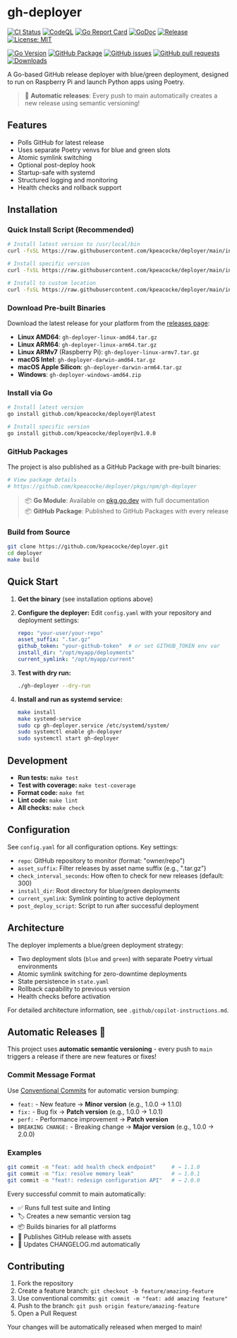 # gh-deployer

[![CI Status](https://github.com/kpeacocke/deployer/actions/workflows/ci.yml/badge.svg)](https://github.com/kpeacocke/deployer/actions/workflows/ci.yml)
[![CodeQL](https://github.com/kpeacocke/deployer/actions/workflows/codeql.yml/badge.svg)](https://github.com/kpeacocke/deployer/actions/workflows/codeql.yml)
[![Go Report Card](https://goreportcard.com/badge/github.com/kpeacocke/deployer)](https://goreportcard.com/report/github.com/kpeacocke/deployer)
[![GoDoc](https://godoc.org/github.com/kpeacocke/deployer?status.svg)](https://godoc.org/github.com/kpeacocke/deployer)
[![Release](https://img.shields.io/github/release/kpeacocke/deployer.svg)](https://github.com/kpeacocke/deployer/releases/latest)
[![License: MIT](https://img.shields.io/badge/License-MIT-yellow.svg)](https://opensource.org/licenses/MIT)

[![Go Version](https://img.shields.io/github/go-mod/go-version/kpeacocke/deployer)](https://github.com/kpeacocke/deployer/blob/main/go.mod)
[![GitHub Package](https://img.shields.io/github/v/release/kpeacocke/deployer?label=package&logo=github)](https://github.com/kpeacocke/deployer/pkgs/npm/gh-deployer)
[![GitHub issues](https://img.shields.io/github/issues/kpeacocke/deployer)](https://github.com/kpeacocke/deployer/issues)
[![GitHub pull requests](https://img.shields.io/github/issues-pr/kpeacocke/deployer)](https://github.com/kpeacocke/deployer/pulls)
[![Downloads](https://img.shields.io/github/downloads/kpeacocke/deployer/total)](https://github.com/kpeacocke/deployer/releases)

A Go-based GitHub release deployer with blue/green deployment, designed to run on Raspberry Pi and launch Python apps using Poetry.

> 🚀 **Automatic releases**: Every push to main automatically creates a new release using semantic versioning!

## Features

- Polls GitHub for latest release
- Uses separate Poetry venvs for blue and green slots
- Atomic symlink switching
- Optional post-deploy hook
- Startup-safe with systemd
- Structured logging and monitoring
- Health checks and rollback support

## Installation

### Quick Install Script (Recommended)

```bash
# Install latest version to /usr/local/bin
curl -fsSL https://raw.githubusercontent.com/kpeacocke/deployer/main/install.sh | bash

# Install specific version
curl -fsSL https://raw.githubusercontent.com/kpeacocke/deployer/main/install.sh | bash -s v1.0.0

# Install to custom location
curl -fsSL https://raw.githubusercontent.com/kpeacocke/deployer/main/install.sh | bash -s latest /opt/bin
```

### Download Pre-built Binaries

Download the latest release for your platform from the [releases page](https://github.com/kpeacocke/deployer/releases):

- **Linux AMD64**: `gh-deployer-linux-amd64.tar.gz`
- **Linux ARM64**: `gh-deployer-linux-arm64.tar.gz` 
- **Linux ARMv7** (Raspberry Pi): `gh-deployer-linux-armv7.tar.gz`
- **macOS Intel**: `gh-deployer-darwin-amd64.tar.gz`
- **macOS Apple Silicon**: `gh-deployer-darwin-arm64.tar.gz`
- **Windows**: `gh-deployer-windows-amd64.zip`

### Install via Go

```bash
# Install latest version
go install github.com/kpeacocke/deployer@latest

# Install specific version
go install github.com/kpeacocke/deployer@v1.0.0
```

### GitHub Packages

The project is also published as a GitHub Package with pre-built binaries:

```bash
# View package details
# https://github.com/kpeacocke/deployer/pkgs/npm/gh-deployer
```

> 📦 **Go Module**: Available on [pkg.go.dev](https://pkg.go.dev/github.com/kpeacocke/deployer) with full documentation  
> 📦 **GitHub Package**: Published to GitHub Packages with every release

### Build from Source

```bash
git clone https://github.com/kpeacocke/deployer.git
cd deployer
make build
```

## Quick Start

1. **Get the binary** (see installation options above)

2. **Configure the deployer:**
   Edit `config.yaml` with your repository and deployment settings:
   ```yaml
   repo: "your-user/your-repo"
   asset_suffix: ".tar.gz"
   github_token: "your-github-token"  # or set GITHUB_TOKEN env var
   install_dir: "/opt/myapp/deployments"
   current_symlink: "/opt/myapp/current"
   ```

3. **Test with dry run:**
   ```bash
   ./gh-deployer --dry-run
   ```

4. **Install and run as systemd service:**
   ```bash
   make install
   make systemd-service
   sudo cp gh-deployer.service /etc/systemd/system/
   sudo systemctl enable gh-deployer
   sudo systemctl start gh-deployer
   ```

## Development

- **Run tests:** `make test`
- **Test with coverage:** `make test-coverage`
- **Format code:** `make fmt`
- **Lint code:** `make lint`
- **All checks:** `make check`

## Configuration

See `config.yaml` for all configuration options. Key settings:

- `repo`: GitHub repository to monitor (format: "owner/repo")
- `asset_suffix`: Filter releases by asset name suffix (e.g., ".tar.gz")
- `check_interval_seconds`: How often to check for new releases (default: 300)
- `install_dir`: Root directory for blue/green deployments
- `current_symlink`: Symlink pointing to active deployment
- `post_deploy_script`: Script to run after successful deployment

## Architecture

The deployer implements a blue/green deployment strategy:
- Two deployment slots (`blue` and `green`) with separate Poetry virtual environments
- Atomic symlink switching for zero-downtime deployments
- State persistence in `state.yaml`
- Rollback capability to previous version
- Health checks before activation

For detailed architecture information, see `.github/copilot-instructions.md`.

## Automatic Releases 🚀

This project uses **automatic semantic versioning** - every push to `main` triggers a release if there are new features or fixes!

### Commit Message Format

Use [Conventional Commits](https://www.conventionalcommits.org/) for automatic version bumping:

- `feat:` - New feature → **Minor version** (e.g., 1.0.0 → 1.1.0)
- `fix:` - Bug fix → **Patch version** (e.g., 1.0.0 → 1.0.1) 
- `perf:` - Performance improvement → **Patch version**
- `BREAKING CHANGE:` - Breaking change → **Major version** (e.g., 1.0.0 → 2.0.0)

### Examples

```bash
git commit -m "feat: add health check endpoint"     # → 1.1.0
git commit -m "fix: resolve memory leak"            # → 1.0.1  
git commit -m "feat!: redesign configuration API"   # → 2.0.0
```

Every successful commit to main automatically:
- ✅ Runs full test suite and linting
- 🏷️ Creates a new semantic version tag
- 📦 Builds binaries for all platforms
- 🚀 Publishes GitHub release with assets
- 📖 Updates CHANGELOG.md automatically

## Contributing

1. Fork the repository
2. Create a feature branch: `git checkout -b feature/amazing-feature`
3. Use conventional commits: `git commit -m "feat: add amazing feature"`
4. Push to the branch: `git push origin feature/amazing-feature`
5. Open a Pull Request

Your changes will be automatically released when merged to main!
